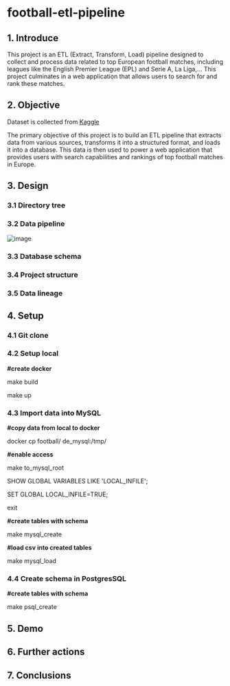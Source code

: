 # football-etl-pipeline


## 1. Introduce

This project is an ETL (Extract, Transform, Load) pipeline designed to collect and process data related to top European football matches, including leagues like the English Premier League (EPL) and Serie A, La Liga,… This project culminates in a web application that allows users to search for and rank these matches.

## 2. Objective
Dataset is collected from [Kaggle](http://www.kaggle.com/datasets/technika148/football-database)

The primary objective of this project is to build an ETL pipeline that extracts data from various sources, transforms it into a structured format, and loads it into a database. This data is then used to power a web application that provides users with search capabilities and rankings of top football matches in Europe.

## 3. Design


### 3.1 Directory tree

### 3.2 Data pipeline
![image](https://github.com/user-attachments/assets/73c00c34-68c9-4af3-9f64-ae48706c2c20)

### 3.3 Database schema

### 3.4 Project structure

### 3.5 Data lineage
## 4. Setup


### 4.1 Git clone

### 4.2 Setup local

**#create docker**

make build

make up

### 4.3 Import data into MySQL

**#copy data from local to docker**

docker cp football/ de_mysql:/tmp/

**#enable access**

make to_mysql_root

SHOW GLOBAL VARIABLES LIKE 'LOCAL_INFILE';

SET GLOBAL LOCAL_INFILE=TRUE;

exit

**#create tables with schema**

make mysql_create

**#load csv into created tables**

make mysql_load

### 4.4 Create schema in PostgresSQL

**#create tables with schema**

make psql_create

## 5. Demo


## 6. Further actions


## 7. Conclusions

